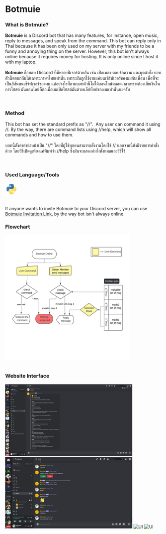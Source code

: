 # Botmuie

### What is Botmuie?
**Botmuie** is a Discord bot that has many features, for instance, open music, reply to messages, and speak from the command. This bot can reply only in Thai because it has been only used on my server with my friends to be a funny and annoying thing on the server. However, this bot isn't always online because it requires money for hosting. It is only online since I host it with my laptop.
<br>  
**Botmuie** คือบอท Discord ที่มีหลายฟีเจอร์ด้วยกัน เช่น เปิดเพลง ตอบข้อความ และพูดคำสั่ง บอทตัวนี้ตอบกลับได้เฉพาะภาษาไทยเท่านั้น เพราะมันถูกใช้งานแค่บนเซิร์ฟเวอร์ของผมกับเพื่อน เพื่อที่จะเป็นสีสันบนเซิร์ฟเวอร์ของผม แต่อย่างไรก็ตามบอทตัวนี้ไม่ได้ออนไลน์ตลอดเวลาเพราะต้องเสียเงินในการโฮสต์ มันออนไลน์ก็ต่อเมื่อผมเปิดโฮสต์มันด้วยแล็ปท็อปของผมเท่านั้นนะครับ
<br>
<br>
<br>
### Method
This bot has set the standard prefix as "//".  Any user can command it using //. By the way, there are command lists using //help, which will show all commands and how to use them.
<br>  
บอทนี้ตั้งค่าคำนำหน้าเป็น "//" โดยที่ผู้ใช้ทุกคนสามารถสั่งงานโดยใช้ // นอกจากนี้ยังมีรายการคำสั่งด้วย โดยวิธีเปิดดูเพียงแค่พิมพ์ว่า //help ซึ่งมันจะแสดงคำสั่งทั้งหมดและวิธีใช้
<br>
<br>
<br>

### Used Language/Tools
<div>
  <img src="https://github.com/devicons/devicon/blob/master/icons/python/python-original.svg" title="Python"width="40" height="40"/>&nbsp;
</div>
<br>  

If anyone wants to invite Botmuie to your Discord server, you can use [Botmuie Invitation Link](https://discord.com/api/oauth2/authorize?client_id=1208700289948065845&permissions=8&scope=bot), by the way bot isn't always online.

### Flowchart 
<div>
  <img src="./illustration/Flowchart.jpeg"  title="Flowchart"width="400" height="400"/>
</div>
<br>  

### Website Interface
<div>
  <img src="./illustration/UI1.png"  title="UI" height="230"/>
  <img src="./illustration/UI2.png"  title="UI" height="230"/>
  <img src="./illustration/UI3.png"  title="UI" height="230"/>
  <img src="./illustration/UI4.png"  title="UI" height="230"/>
</div>

